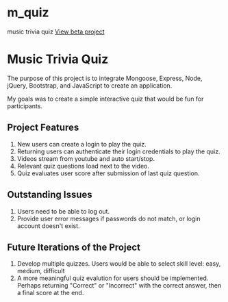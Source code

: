 # m_quiz
music trivia quiz
<a href="https://fathomless-brook-9707.herokuapp.com/login" target="_blank">View beta project</a>
<h1>Music Trivia Quiz</h1>
<p>The purpose of this project is to integrate Mongoose, Express, Node, jQuery, Bootstrap, and JavaScript to create an application.</p>
<p>My goals was to create a simple interactive quiz that would be fun for participants.</p>
<h2>Project Features</h2>
  <ol>
    <li>New users can create a login to play the quiz.</li>
    <li>Returning users can authenticate their login credentials to play the quiz.</li>
    <li>Videos stream from youtube and auto start/stop.</li>
    <li>Relevant quiz questions load next to the video.</li>
    <li>Quiz evaluates user score after submission of last quiz question.</li>
  </ol>
<h2>Outstanding Issues</h2>
<ol>
  <li>Users need to be able to log out.</li>
  <li>Provide user error messages if passwords do not match, or login account doesn't exist. </li>

</ol>
<h2>Future Iterations of the Project</h2>
<ol>
  <li>Develop multiple quizzes. Users would be able to select skill level: easy, medium, difficult</li>
  <li>A more meaningful quiz evalution for users should be implemented. Perhaps returning "Correct" or "Incorrect" with the correct answer, then a final score at the end.</li>
</ol>

